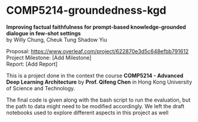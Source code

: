 # COMP5214-groundedness-kgd

**Improving factual faithfulness for prompt-based knowledge-grounded dialogue in few-shot settings**  
by Willy Chung, Cheuk Tung Shadow Yiu

Proposal: https://www.overleaf.com/project/622870e3d5c648efbb791612  
Project Milestone: [Add Milestone]  
Report: [Add Report]  

This is a project done in the context the course **COMP5214 - Advanced Deep Learning Architecture** by **Prof. Qifeng Chen** in Hong Kong University of Science and Technology.

The final code is given along with the bash script to run the evaluation, but the path to data might need to be modified accordingly. We left the draft notebooks used to explore different aspects in this project as well


